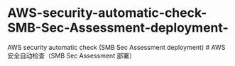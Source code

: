 # AWS-security-automatic-check-SMB-Sec-Assessment-deployment-
AWS security automatic check (SMB Sec Assessment deployment)    # AWS安全自动检查（SMB Sec Assessment 部署）  
